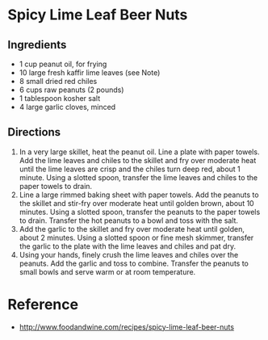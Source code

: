 # Spicy Lime Leaf Beer Nuts 

## Ingredients
* 1 cup peanut oil, for frying
* 10 large fresh kaffir lime leaves (see Note)
* 8 small dried red chiles
* 6 cups raw peanuts (2 pounds)
* 1 tablespoon kosher salt
* 4 large garlic cloves, minced

## Directions
1. In a very large skillet, heat the peanut oil. Line a plate with paper towels. Add the lime leaves and chiles to the skillet and fry over moderate heat until the lime leaves are crisp and the chiles turn deep red, about 1 minute. Using a slotted spoon, transfer the lime leaves and chiles to the paper towels to drain.
2. Line a large rimmed baking sheet with paper towels. Add the peanuts to the skillet and stir-fry over moderate heat until golden brown, about 10 minutes. Using a slotted spoon, transfer the peanuts to the paper towels to drain. Transfer the hot peanuts to a bowl and toss with the salt.
3. Add the garlic to the skillet and fry over moderate heat until golden, about 2 minutes. Using a slotted spoon or fine mesh skimmer, transfer the garlic to the plate with the lime leaves and chiles and pat dry.
4. Using your hands, finely crush the lime leaves and chiles over the peanuts. Add the garlic and toss to combine. Transfer the peanuts to small bowls and serve warm or at room temperature.

# Reference
* http://www.foodandwine.com/recipes/spicy-lime-leaf-beer-nuts

